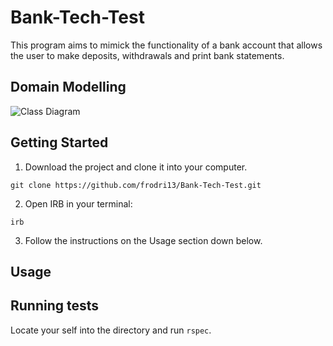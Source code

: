 # Bank-Tech-Test

This program aims to mimick the functionality of a bank account that allows the user to make deposits, withdrawals and print bank statements.

## Domain Modelling

![Class Diagram]()

## Getting Started

1. Download the project and clone it into your computer.

```
git clone https://github.com/frodri13/Bank-Tech-Test.git

```

2. Open IRB in your terminal:

```
irb
```

3. Follow the instructions on the Usage section down below.

## Usage

## Running tests

Locate your self into the directory and run `rspec`.
